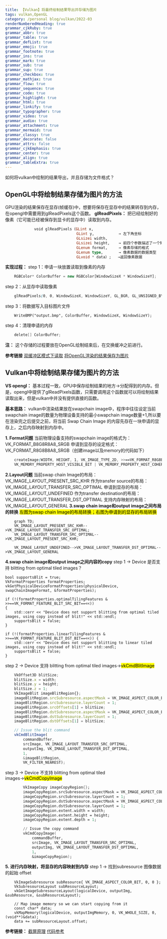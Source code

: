 ```yaml
---
title: 【Vulkan】将最终绘制结果导出并存储为图片
tags: vulkan,OpenGL
category: /personal blog/vulkan/2022-03
renderNumberedHeading: true
grammar_cjkRuby: true
grammar_abbr: true
grammar_table: true
grammar_defList: true
grammar_emoji: true
grammar_footnote: true
grammar_ins: true
grammar_mark: true
grammar_sub: true
grammar_sup: true
grammar_checkbox: true
grammar_mathjax: true
grammar_flow: true
grammar_sequence: true
grammar_code: true
grammar_highlight: true
grammar_html: true
grammar_linkify: true
grammar_typographer: true
grammar_video: true
grammar_audio: true
grammar_attachment: true
grammar_mermaid: true
grammar_classy: true
grammar_decorate: false
grammar_attrs: false
grammar_cjkEmphasis: true
grammar_center: true
grammar_align: true
grammar_tableExtra: true
---
```



如何将vulkan中绘制的结果导出，并且存储为文件格式？

## OpenGL中将绘制结果存储为图片的方法
GPU渲染的结果保存在显存(帧缓存)中，想要将保存在显存中的结果转存到内存，在opengl中需要用到glReadPixels这个函数。
**glReadPixels：** 把已经绘制好的像素（它可能已经被保存到显卡的显存中）读取到内存。

``` haskell
			 void glReadPixels（GLint x, 
								GLint y,       	   → 左下角坐标
								GLsizei width,
                      			GLsizei height,    → 前四个参数描述了一个矩形范围
                                GLenum format,     → 像素存储的格式
                                GLenum type,   	   → 像素数据的数据类型
                                GLvoid * data）;   →返回像素数据
```

**实现过程：** 
step 1：申请一块放置读取到像素的内存
``` javascript
	RGBColor* ColorBuffer = new RGBColor[WindowSizeX * WindowSizeY];
```
step 2：从显存中读取像素
``` scss
	glReadPixels(0, 0, WindowSizeX, WindowSizeY, GL_BGR, GL_UNSIGNED_BYTE, ColorBuffer);
```
step 3：将数据写入目标图片文件

``` reasonml
	WriteBMP("output.bmp", ColorBuffer, WindowSizeX, WindowSizeY);
```

step 4：清理申请的内存

``` gradle
	delete[] ColorBuffer;
```

**注：** 这个存储的过程要放在OpenGL绘制结束后，在交换缓冲之前进行。

**参考链接** 
[双缓冲区模式下读取](https://blog.csdn.net/cd_yourheart/article/details/123528957)
[将OpenGL渲染的结果保存为图片](https://blog.csdn.net/u013412391/article/details/120565095)

## Vulkan中将绘制结果存储为图片的方法
**VS opengl：** 基本过程一致，GPU中保存绘制结果的地方→分配得到的内存。但是，opengl中提供了glReadPixels函数，只需要调用这个函数就可以将绘制结果读取出来，但是vulkan中并没有提供直接的函数。
 

**基本思路：** vulkan中渲染结果放在swapchain image中，程序中往往设定当前swapchain image的数量为物理设备支持的最小swapchain image数量+1,所以要在渲染完之后提交之前，将当前 Swap Chain Image 的内容先存在一块申请的显存上，之后内存映射到内存中。

**1. Format问题** 
    当前物理设备支持的swapchain image的格式为：VK_FORMAT_B8G8R8A8_SRGB
	申请到显存的设定格式：VK_FORMAT_R8G8B8A8_SRGB（创建image以及memory的代码如下）
``` scss
	createImage(WIDTH, HEIGHT, 1, VK_IMAGE_TYPE_2D, >>==VK_FORMAT_R8G8B8A8_SRGB==<<, VK_IMAGE_TILING_LINEAR, >>==VK_IMAGE_USAGE_TRANSFER_DST_BIT==<<,
	VK_MEMORY_PROPERTY_HOST_VISIBLE_BIT | VK_MEMORY_PROPERTY_HOST_COHERENT_BIT, outputImg, outputImgMemory);
```

**2.Layout问题** 
	当前swap chain Image的布局：VK_IMAGE_LAYOUT_PRESENT_SRC_KHR
	作为transfer source的布局：VK_IMAGE_LAYOUT_TRANSFER_SRC_OPTIMAL
	申请到显存的布局：VK_IMAGE_LAYOUT_UNDEFINED
	作为transfer destination的布局：VK_IMAGE_LAYOUT_TRANSFER_DST_OPTIMAL
	支持内存映射的布局：VK_IMAGE_LAYOUT_GENERAL
**3.swap chain image和output image之间布局的转换** 
<mark>左图为swap chain Image的布局转换；右图为申请到的显存的布局转换</mark>
```mermaid!
	graph TD;
    VK_IMAGE_LAYOUT_PRESENT_SRC_KHR-->VK_IMAGE_LAYOUT_TRANSFER_SRC_OPTIMAL;
    VK_IMAGE_LAYOUT_TRANSFER_SRC_OPTIMAL-->VK_IMAGE_LAYOUT_PRESENT_SRC_KHR;
	
	VK_IMAGE_LAYOUT_UNDEFINED-->VK_IMAGE_LAYOUT_TRANSFER_DST_OPTIMAL-->VK_IMAGE_LAYOUT_GENERAL
```
**4.swap chain image和output image之间内容的copy** 
	 step 1 → Device 是否支持 blitting from optimal tiled images？
``` reasonml
bool supportsBlit = true;
VkFormatProperties formatProperties;
vkGetPhysicalDeviceFormatProperties(physicalDevice, swapChainImageFormat, &formatProperties);

if (!(formatProperties.optimalTilingFeatures &  >>==VK_FORMAT_FEATURE_BLIT_SRC_BIT==<<))
{
	std::cerr << "Device does not support blitting from optimal tiled images, using copy instead of blit!" << std::endl;
	supportsBlit = false;
}

if (!(formatProperties.linearTilingFeatures & >>==VK_FORMAT_FEATURE_BLIT_DST_BIT==<<)) {
	std::cerr << "Device does not support blitting to linear tiled images, using copy instead of blit!" << std::endl;
	supportsBlit = false;
}
```
step 2 → Device 支持 blitting from optimal tiled images→<mark>vkCmdBlitImage</mark>
 
``` javascript
	VkOffset3D blitSize;
	blitSize.x = width;
	blitSize.y = height;
	blitSize.z = 1;
	VkImageBlit imageBlitRegion{};
	imageBlitRegion.srcSubresource.aspectMask = VK_IMAGE_ASPECT_COLOR_BIT;
	imageBlitRegion.srcSubresource.layerCount = 1;
	imageBlitRegion.srcOffsets[1] = blitSize;
	imageBlitRegion.dstSubresource.aspectMask = VK_IMAGE_ASPECT_COLOR_BIT;
	imageBlitRegion.dstSubresource.layerCount = 1;
	imageBlitRegion.dstOffsets[1] = blitSize;

	// Issue the blit command
	vkCmdBlitImage(
		commandBuffer,
		srcImage, VK_IMAGE_LAYOUT_TRANSFER_SRC_OPTIMAL,
		outputImg, VK_IMAGE_LAYOUT_TRANSFER_DST_OPTIMAL,
		1,
		&imageBlitRegion,
		VK_FILTER_NEAREST);
```
 step 3 → Device 不支持 blitting from optimal tiled images→<mark>vkCmdCopyImage</mark>

``` nix
		VkImageCopy imageCopyRegion{};
		imageCopyRegion.srcSubresource.aspectMask = VK_IMAGE_ASPECT_COLOR_BIT;
		imageCopyRegion.srcSubresource.layerCount = 1;
		imageCopyRegion.dstSubresource.aspectMask = VK_IMAGE_ASPECT_COLOR_BIT;
		imageCopyRegion.dstSubresource.layerCount = 1;
		imageCopyRegion.extent.width = width;
		imageCopyRegion.extent.height = height;
		imageCopyRegion.extent.depth = 1;

		// Issue the copy command
		vkCmdCopyImage(
			commandBuffer,
			srcImage, VK_IMAGE_LAYOUT_TRANSFER_SRC_OPTIMAL,
			outputImg, VK_IMAGE_LAYOUT_TRANSFER_DST_OPTIMAL,
			1,
			&imageCopyRegion);
```

**5. 进行内存映射，将显存的内容映射到内存**
	step 1 → 找到subresource 图像数据的起始 offset
``` lasso
	VkImageSubresource subResource{ VK_IMAGE_ASPECT_COLOR_BIT, 0, 0 };
	VkSubresourceLayout subResourceLayout;
	vkGetImageSubresourceLayout(logicalDevice, outputImg, &subResource, &subResourceLayout);

	// Map image memory so we can start copying from it
	const char* data;
	vkMapMemory(logicalDevice, outputImgMemory, 0, VK_WHOLE_SIZE, 0, (void**)&data);
	data += subResourceLayout.offset;
```

**参考链接：**
[截屏原理](https://gavinkg.github.io/ILearnVulkanFromScratch-CN/mdroot/Vulkan%20%E8%BF%9B%E9%98%B6/%E6%88%AA%E5%8F%96%E5%B1%8F%E5%B9%95/%E5%8E%9F%E7%90%86.html)
[代码参考](https://github.com/SaschaWillems/VulkanCapsViewer/blob/master/vulkancapsviewer.cpp)
